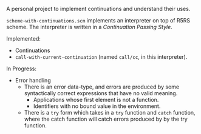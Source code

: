 A personal project to implement continuations and understand their uses.

`scheme-with-continuations.scm` implements an interpreter on top of R5RS
scheme. The interpreter is written in a *Continuation Passing Style*.

Implemented:

- Continuations
- `call-with-current-continuation` (named `call/cc`, in this interpreter).

In Progress:

- Error handling
	- There is an error data-type, and errors are produced by some
		syntactically correct expressions that have no valid meaning.
		- Applications whose first element is not a function.
		- Identifiers with no bound value in the environment.
	- There is a `try` form which takes in a `try` function and `catch`
		function, where the catch function will catch errors produced by by
		the try function.
